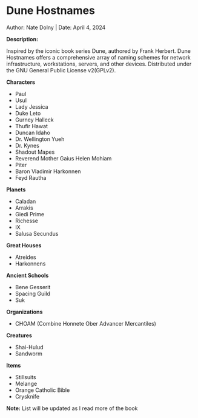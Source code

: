 # Dune Hostnames 

Author: Nate Dolny | Date: April 4, 2024

**Description:**

Inspired by the iconic book series Dune, authored by Frank Herbert.
Dune Hostnames offers a comprehensive array of naming schemes for 
network infrastructure, workstations, servers, and other devices. 
Distributed under the GNU General Public License v2(GPLv2).


**Characters**
- Paul 
- Usul
- Lady Jessica
- Duke Leto
- Gurney Halleck
- Thufir Hawat
- Duncan Idaho
- Dr. Wellington Yueh
- Dr. Kynes
- Shadout Mapes
- Reverend Mother Gaius Helen Mohiam
- Piter
- Baron Vladimir Harkonnen
- Feyd Rautha

**Planets**
- Caladan 
- Arrakis 
- Giedi Prime
- Richesse
- IX
- Salusa Secundus

**Great Houses**
- Atreides
- Harkonnens

**Ancient Schools**
- Bene Gesserit 
- Spacing Guild
- Suk 

**Organizations** 
- CHOAM (Combine Honnete Ober Advancer Mercantiles)

**Creatures**
- Shai-Hulud
- Sandworm 

**Items**
- Stillsuits
- Melange
- Orange Catholic Bible
- Crysknife

**Note:** List will be updated as I read more of the book 
